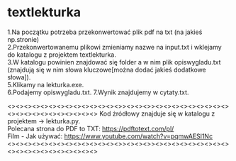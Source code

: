 # textlekturka

1.Na początku potrzeba przekonwertować plik pdf na txt (na jakieś np.stronie)	
2.Przekonwertowanemu plikowi zmieniamy nazwe na input.txt i wklejamy do katalogu z projektem textlekturka.	
3.W katalogu powinien znajdować się folder a w nim plik opiswygladu.txt (znajdują się w nim słowa kluczowe[można dodać jakieś dodatkowe słowa]).	
5.Klikamy na lekturka.exe.	
6.Podajemy opiswygladu.txt.	
7.Wynik znajdujemy w cytaty.txt.	

<><><><><><><><><><><><><><>><><><>><><><><><><><><><><><><><><><><><><><><>
Kod żródłowy znajduje się w katalogu z projektem -> lekturka.py.	
Polecana strona do PDF to TXT: https://pdftotext.com/pl/	
Film - Jak używać: https://www.youtube.com/watch?v=pqmwAESl1Nc	
<><><><><><><><><><><><><><>><><><>><><><><><><><><><><><><><><><><><><><><>
